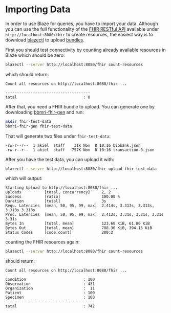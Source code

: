 # Importing Data

In order to use Blaze for queries, you have to import your data. Although you can use the full functionality of the [FHIR RESTful API](https://www.hl7.org/fhir/http.html) available under `http://localhost:8080/fhir` to create resources, the easiest way is to download [blazectl](https://github.com/life-research/blazectl/releases/tag/v0.2.0) to upload [bundles](https://www.hl7.org/fhir/bundle.html).

First you should test connectivity by counting already available resources in Blaze which should be zero:

```bash
blazectl --server http://localhost:8080/fhir count-resources
```

which should return:

```text
Count all resources on http://localhost:8080/fhir ...

-------------------------------------
total                             : 0
```

After that, you need a FHIR bundle to upload. You can generate one by downloading [bbmri-fhir-gen](https://github.com/samply/bbmri-fhir-gen) and run:

```bash
mkdir fhir-test-data
bbmri-fhir-gen fhir-test-data
```

That will generate two files under `fhir-test-data`:

```text
-rw-r--r--  1 akiel  staff    31K Nov  8 10:16 biobank.json
-rw-r--r--  1 akiel  staff   757K Nov  8 10:16 transaction-0.json
```

After you have the test data, you can upload it with:

```bash
blazectl --server http://localhost:8080/fhir upload fhir-test-data
```

which will output:

```text
Starting Upload to http://localhost:8080/fhir ...
Uploads          [total, concurrency]     2, 2
Success          [ratio]                  100.00 %
Duration         [total]                  3s
Requ. Latencies  [mean, 50, 95, 99, max]  2.414s, 3.313s, 3.313s, 3.313s 3.313s
Proc. Latencies  [mean, 50, 95, 99, max]  2.412s, 3.31s, 3.31s, 3.31s 3.31s
Bytes In         [total, mean]            123.60 KiB, 61.80 KiB
Bytes Out        [total, mean]            788.30 KiB, 394.15 KiB
Status Codes     [code:count]             200:2
```

counting the FHIR resources again:

```bash
blazectl --server http://localhost:8080/fhir count-resources
```

should return:

```text
Count all resources on http://localhost:8080/fhir ...

Condition                         : 100
Observation                       : 431
Organization                      :  11
Patient                           : 100
Specimen                          : 100
---------------------------------------
total                             : 742
```

